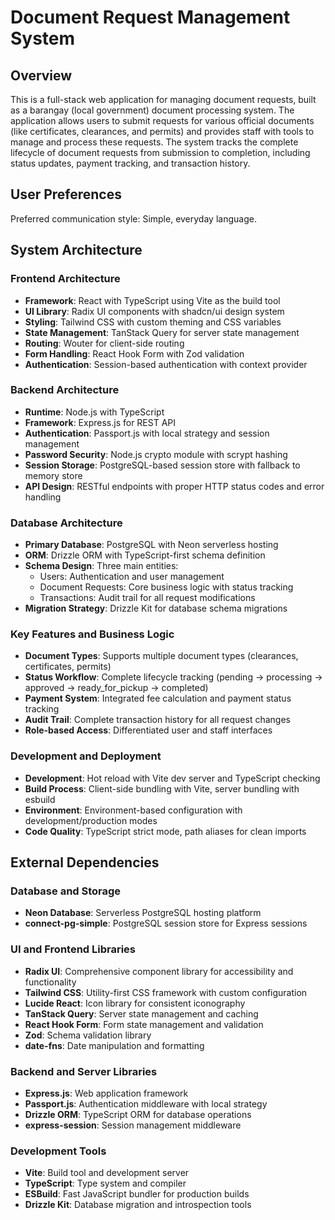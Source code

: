 # Document Request Management System

## Overview

This is a full-stack web application for managing document requests, built as a barangay (local government) document processing system. The application allows users to submit requests for various official documents (like certificates, clearances, and permits) and provides staff with tools to manage and process these requests. The system tracks the complete lifecycle of document requests from submission to completion, including status updates, payment tracking, and transaction history.

## User Preferences

Preferred communication style: Simple, everyday language.

## System Architecture

### Frontend Architecture
- **Framework**: React with TypeScript using Vite as the build tool
- **UI Library**: Radix UI components with shadcn/ui design system
- **Styling**: Tailwind CSS with custom theming and CSS variables
- **State Management**: TanStack Query for server state management
- **Routing**: Wouter for client-side routing
- **Form Handling**: React Hook Form with Zod validation
- **Authentication**: Session-based authentication with context provider

### Backend Architecture
- **Runtime**: Node.js with TypeScript
- **Framework**: Express.js for REST API
- **Authentication**: Passport.js with local strategy and session management
- **Password Security**: Node.js crypto module with scrypt hashing
- **Session Storage**: PostgreSQL-based session store with fallback to memory store
- **API Design**: RESTful endpoints with proper HTTP status codes and error handling

### Database Architecture
- **Primary Database**: PostgreSQL with Neon serverless hosting
- **ORM**: Drizzle ORM with TypeScript-first schema definition
- **Schema Design**: Three main entities:
  - Users: Authentication and user management
  - Document Requests: Core business logic with status tracking
  - Transactions: Audit trail for all request modifications
- **Migration Strategy**: Drizzle Kit for database schema migrations

### Key Features and Business Logic
- **Document Types**: Supports multiple document types (clearances, certificates, permits)
- **Status Workflow**: Complete lifecycle tracking (pending → processing → approved → ready_for_pickup → completed)
- **Payment System**: Integrated fee calculation and payment status tracking
- **Audit Trail**: Complete transaction history for all request changes
- **Role-based Access**: Differentiated user and staff interfaces

### Development and Deployment
- **Development**: Hot reload with Vite dev server and TypeScript checking
- **Build Process**: Client-side bundling with Vite, server bundling with esbuild
- **Environment**: Environment-based configuration with development/production modes
- **Code Quality**: TypeScript strict mode, path aliases for clean imports

## External Dependencies

### Database and Storage
- **Neon Database**: Serverless PostgreSQL hosting platform
- **connect-pg-simple**: PostgreSQL session store for Express sessions

### UI and Frontend Libraries
- **Radix UI**: Comprehensive component library for accessibility and functionality
- **Tailwind CSS**: Utility-first CSS framework with custom configuration
- **Lucide React**: Icon library for consistent iconography
- **TanStack Query**: Server state management and caching
- **React Hook Form**: Form state management and validation
- **Zod**: Schema validation library
- **date-fns**: Date manipulation and formatting

### Backend and Server Libraries
- **Express.js**: Web application framework
- **Passport.js**: Authentication middleware with local strategy
- **Drizzle ORM**: TypeScript ORM for database operations
- **express-session**: Session management middleware

### Development Tools
- **Vite**: Build tool and development server
- **TypeScript**: Type system and compiler
- **ESBuild**: Fast JavaScript bundler for production builds
- **Drizzle Kit**: Database migration and introspection tools